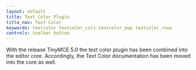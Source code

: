 ```yaml
---
layout: default
title: Text Color Plugin
title_nav: Text Color
keywords: textcolor textcolor_cols textcolor_map textcolor_rows
controls: toolbar button
---
```


With the release TinyMCE 5.0 the text color plugin has been combined into the editor core. Accordingly, the Text Color documentation has been moved into the core as well.